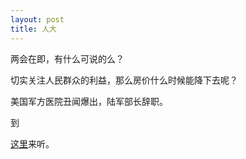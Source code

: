 ```yaml
---
layout: post
title: 人大
---
```


两会在即，有什么可说的么？

切实关注人民群众的利益，那么房价什么时候能降下去呢？

美国军方医院丑闻爆出，陆军部长辞职。

到

[这里](http://www.francaisblog.com.cn/node/539)来听。
